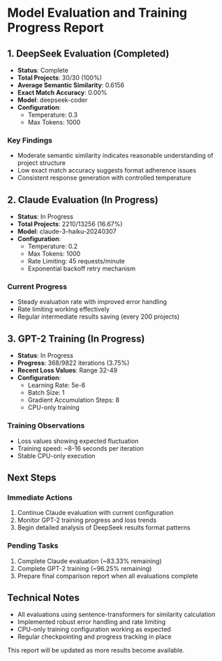# Model Evaluation and Training Progress Report

## 1. DeepSeek Evaluation (Completed)
- **Status**: Complete
- **Total Projects**: 30/30 (100%)
- **Average Semantic Similarity**: 0.6156
- **Exact Match Accuracy**: 0.00%
- **Model**: deepseek-coder
- **Configuration**:
  - Temperature: 0.3
  - Max Tokens: 1000

### Key Findings
- Moderate semantic similarity indicates reasonable understanding of project structure
- Low exact match accuracy suggests format adherence issues
- Consistent response generation with controlled temperature

## 2. Claude Evaluation (In Progress)
- **Status**: In Progress
- **Total Projects**: 2210/13256 (16.67%)
- **Model**: claude-3-haiku-20240307
- **Configuration**:
  - Temperature: 0.2
  - Max Tokens: 1000
  - Rate Limiting: 45 requests/minute
  - Exponential backoff retry mechanism

### Current Progress
- Steady evaluation rate with improved error handling
- Rate limiting working effectively
- Regular intermediate results saving (every 200 projects)

## 3. GPT-2 Training (In Progress)
- **Status**: In Progress
- **Progress**: 368/9822 iterations (3.75%)
- **Recent Loss Values**: Range 32-49
- **Configuration**:
  - Learning Rate: 5e-6
  - Batch Size: 1
  - Gradient Accumulation Steps: 8
  - CPU-only training

### Training Observations
- Loss values showing expected fluctuation
- Training speed: ~8-16 seconds per iteration
- Stable CPU-only execution

## Next Steps

### Immediate Actions
1. Continue Claude evaluation with current configuration
2. Monitor GPT-2 training progress and loss trends
3. Begin detailed analysis of DeepSeek results format patterns

### Pending Tasks
1. Complete Claude evaluation (~83.33% remaining)
2. Complete GPT-2 training (~96.25% remaining)
3. Prepare final comparison report when all evaluations complete

## Technical Notes
- All evaluations using sentence-transformers for similarity calculation
- Implemented robust error handling and rate limiting
- CPU-only training configuration working as expected
- Regular checkpointing and progress tracking in place

This report will be updated as more results become available.
